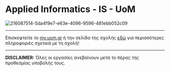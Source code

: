 # Applied Informatics - IS - UoM
![216087514-5da4f9e7-e63e-4096-9596-481ebb052c09](https://user-images.githubusercontent.com/44483926/219883207-467230d7-3368-48c0-8365-cb71af0ceb4b.png)
***
Επισκεφτείτε το [my.uom.gr](https://my.uom.gr) ή την σελίδα της σχολής [εδώ](https://www.uom.gr/dai) για περισσότερες πληροφοριές σχετικά με τη σχολή!
***
**DISCLAIMER:** Όλες οι εργασίες ανεβαίνουν μετά το πέρας της προθεσμίας υποβολής  τους.
